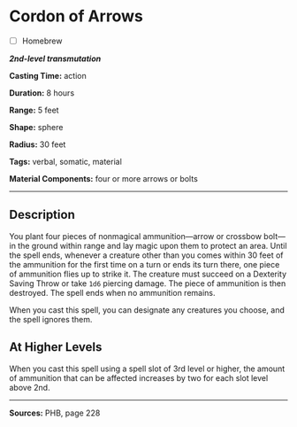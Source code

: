 # Cordon of Arrows

- [ ] Homebrew

***2nd-level transmutation***

**Casting Time:** action

**Duration:** 8 hours

**Range:** 5 feet

**Shape:** sphere

**Radius:** 30 feet

**Tags:** verbal, somatic, material

**Material Components:** four or more arrows or bolts

---

## Description
You plant four pieces of nonmagical ammunition&mdash;arrow or crossbow bolt&mdash;in the ground within range and lay magic upon them to protect an area.
Until the spell ends, whenever a creature other than you comes within 30 feet of the ammunition for the first time on a turn or ends its turn there, one piece of ammunition flies up to strike it.
The creature must succeed on a Dexterity Saving Throw or take `1d6` piercing damage.
The piece of ammunition is then destroyed.
The spell ends when no ammunition remains.

When you cast this spell, you can designate any creatures you choose, and the spell ignores them.

## At Higher Levels
When you cast this spell using a spell slot of 3rd level or higher, the amount of ammunition that can be affected increases by two for each slot level above 2nd.

---

**Sources:** PHB, page 228

